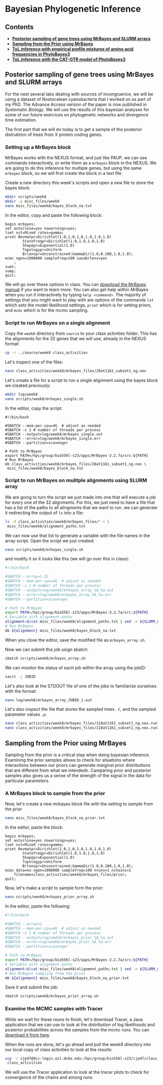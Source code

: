 # Bayesian Phylogenetic Inference

## Contents

* **[Posterior sampling of gene trees using MrBayes and SLURM arrays](#MB)**
* **[Sampling from the Prior using MrBayes](#MBP)**
* **[ToL inference with empirical profile mixtures of amino acid frequencies in PhyloBayes3](#PBE)**
* **[ToL inference with the CAT-GTR model of PhyloBayes3](#PBI)**


<a name="MB"></a>
## Posterior sampling of gene trees using MrBayes and SLURM arrays

For the next several labs dealing with sources of incongruence, we will be using a dataset of Nostocalean cyanobacteria that I worked on as part of my PhD. The Advance Access version of the paper is now published in *Systematic Biology*. We will use the results of this bayesian analyses for some of our future exercices on phylogenetic networks and divergence time estimation. 

The first part that we will do today is to get a sample of the posterior distrubtion of trees from X protein coding genes.

### Setting up a MrBayes block

MrBayes works with the NEXUS format, and just like PAUP, we can use commands interactively, or write them as a `mrbayes` block in the NEXUS. We are going to do this inference for multiple genes, but using the same `mrbayes` block, so we will first create the block in a text file.

Create a new directory this week's scripts and open a new file to store the bayes block:

```sh
mkdir scripts/week8
mkdir -p misc_files/week8
nano misc_files/week8/bayes_block_na.txt
```

In the editor, copy and paste the following block:

```
begin mrbayes;
set autoclose=yes nowarnings=yes;
lset nst=Mixed rates=gamma;
prset Revmatpr=Dirichlet(1.0,1.0,1.0,1.0,1.0,1.0) 
        Statefreqpr=Dirichlet(1.0,1.0,1.0,1.0) 
        Shapepr=Exponential(1.0) 
        Topologypr=Uniform 
        Brlenspr=Unconstrained:GammaDir(1.0,0.100,1.0,1.0);
mcmc ngen=1000000 samplefreq=100 savebrlens=yes
	;
sumt;
sump;
quit;
```

We will go over these options in class. You can [download the MrBayes manual](https://nbisweden.github.io/MrBayes/manual.html) if you want to learn more. You can also get help within MrBayes when you run it interactively by typing `help <command>`. The majority of settings that you might want to play with are options of the commands `lst` which sets the model likelihood settings, `prset` which is for setting priors, and `mcmc` which is for the mcmc sampling.



### Script to run MrBayes on a single alignment

Copy the `week8` directory from `source` to your class activities folder. This has the alignments for the 32 genes that we will use, already in the NEXUS format:

```sh
cp -r ../source/week8 class_activities
```

Let's inspect one of the files:

```sh
nano class_activities/week8/mrbayes_files/28at1161_subset1_ng.nex
```

Let's create a file for a script to run a single alignment using the bayes block we created previously:

```sh
mkdir log/week8
nano scripts/week8/mrbayes_single.sh
```

In the editor, copy the script:

```
#!/bin/bash

#SBATCH --mem-per-cpu=4G  # adjust as needed
#SBATCH -c 1 # number of threads per process
#SBATCH --output=log/week8/mrbayes_single.out
#SBATCH --error=log/week8/mrbayes_single.err
#SBATCH --partition=scavenger

# Path to MrBayes
export PATH=/hpc/group/bio556l-s23/apps/MrBayes-3.2.7a/src:${PATH}
# Run MrBayes
mb class_activities/week8/mrbayes_files/28at1161_subset1_ng.nex \
 misc_files/week8/bayes_block_na.txt
```

### Script to run MrBayes on mulitple alignments using SLURM array

We are going to turn the script we just made into one that will execute a job for every one of the 32 alignments. For this, we just need to have a file that has a list of the paths to all alingments that we want to run. we can generate it redirecting the output of `ls` into a file:

```sh
ls -d class_activities/week8/mrbayes_files/* > \
 misc_files/week8/alignment_paths.txt
```

We can now use that list to generate a variable with the file names in the array script. Open the script we just created: 

```sh
nano scripts/week8/mrbayes_single.sh
```

and modify it so it looks like this (we will go over this in class):

```sh
#!/bin/bash

#SBATCH --array=1-32
#SBATCH --mem-per-cpu=4G  # adjust as needed
#SBATCH -c 1 # number of threads per process
#SBATCH --output=log/week8/mrbayes_array_%A_%a.out
#SBATCH --error=log/week8/mrbayes_array_%A_%a.err
#SBATCH --partition=scavenger

# Path to MrBayes
export PATH=/hpc/group/bio556l-s23/apps/MrBayes-3.2.7a/src:${PATH}
# Variable with alignment paths
alignment=$(cat misc_files/week8/alignment_paths.txt | sed -n ${SLURM_ARRAY_TASK_ID}p)
# Run MrBayes
mb ${alignment} misc_files/week8/bayes_block_na.txt
```
When you close the editor, save the modified file as `mrbayes_array.sh`.

Now we can submit this job usign sbatch:

```sh
sbatch scripts/week8/mrbayes_array.sh
```

We can monitor the status of each job within the array using the jobID:

```sh
sacct -j JOBID
```

Let's also look at the STDOUT file of one of the jobs to familiarize ourselves with the format:

```sh
nano log/week8/mrbayes_array_JOBID_1.out
```

Let's also inspect the file that stores the sampled trees `.t`, and the sampled parameter values `.p`:

```sh
nano class_activities/week8/mrbayes_files/118at1161_subset1_ng.nex.run1.p
nano class_activities/week8/mrbayes_files/118at1161_subset1_ng.nex.run1.t
```

<a name="MBP"></a>
## Sampling from the Prior using MrBayes

Sampling from the prior is a critical step when doing bayesian inference. Examining the prior samples allows to check for situations where interactions between our priors can generate marginal prior distributions that are different from what we intendedn. Camparing prior and posterior samples also gives us a sense of the strength of the signal in the data for particular parameters.

### A MrBayes block to sample from the prior

Now, let's create a new mrbayes block file with the setting to sample from the prior

```sh
nano misc_files/week8/bayes_block_na_prior.txt
```

In the editor, paste the block:

```
begin mrbayes;
set autoclose=yes nowarnings=yes;
lset nst=Mixed rates=gamma;
prset Revmatpr=Dirichlet(1.0,1.0,1.0,1.0,1.0,1.0) 
        Statefreqpr=Dirichlet(1.0,1.0,1.0,1.0) 
        Shapepr=Exponential(1.0) 
        Topologypr=Uniform 
        Brlenspr=Unconstrained:GammaDir(1.0,0.100,1.0,1.0);
mcmc data=no ngen=1000000 samplefreq=100 nruns=1 nchains=1
	filename=class_activities/week8/mrbayes_files/prior;
quit;
```

Now, let's make a script to sample form the prior:

```sh
nano scripts/week8/mrbayes_prior_array.sh
```

In the editor, paste the following:

```sh
#!/bin/bash

#SBATCH --array=1
#SBATCH --mem-per-cpu=4G  # adjust as needed
#SBATCH -c 1 # number of threads per process
#SBATCH --output=log/week8/mrbayes_prior_%A_%a.out
#SBATCH --error=log/week8/mrbayes_prior_%A_%a.err
#SBATCH --partition=scavenger

# Path to MrBayes
export PATH=/hpc/group/bio556l-s23/apps/MrBayes-3.2.7a/src:${PATH}
# Variable with alignment paths
alignment=$(cat misc_files/week8/alignment_paths.txt | sed -n ${SLURM_ARRAY_TASK_ID}p)
# Run MrBayes sampling from the prior
mb ${alignment} misc_files/week8/bayes_block_na_prior.txt
```

Save it and submit the job:

```sh
sbatch scripts/week8/mrbayes_prior_array.sh
```

### Examine the MCMC samples with Tracer

While we wait for these reuns to finish, let's download Tracer, a Java application that we can use to look at the distribution of log likelihoods and posterior probabilities across the samples from the mcmc runs. You can [download it from here](https://github.com/beast-dev/tracer/releases/tag/v1.7.2).

When the runs are done, let's go ahead and pull the week8 directory into our local copy of class activities to look at the results:

```sh
scp -r cjp47@dcc-login.oit.duke.edu:/hpc/group/bio556l-s23/cjp47/class_activities/week8 \
 class_activities
```

We will use the Tracer application to look at the tracer plots to check for convergence of the chains and among runs.


